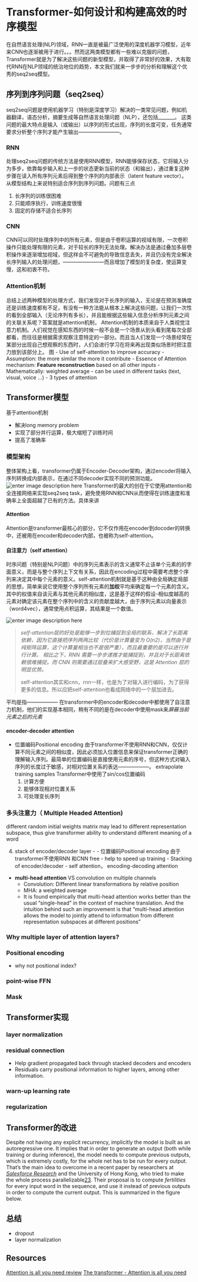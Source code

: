# Transformer-如何设计和构建高效的时序模型
在自然语言处理(NLP)领域，RNN一直是被最广泛使用的深度机器学习模型，近年来CNN也逐渐被用于进行。。。然而这两类模型都有一些难以克服的问题，Transformer就是为了解决这些问题的新型模型，并取得了非常好的效果，大有取代RNN在NLP领域的统治地位的趋势，本文我们就来一步步的分析和理解这个优秀的seq2seq模型。

## 序列到序列问题（seq2seq）
seq2seq问题是使用机器学习（特别是深度学习）解决的一类常见问题，例如机器翻译，语态分析，摘要生成等自然语言处理问题（NLP），还包括_______。 这类问题的最大特点是输入（或输出）以序列的形式出现，序列的长度可变，任务通常要求分析整个序列才能产生输出————————。
### RNN
处理seq2seq问题的传统方法是使用RNN模型，RNN能够保存状态，它将输入分为多步，依靠每步输入和上一步的状态更新当前的状态（和输出），通过重复这种步骤在读入所有序列元素后得到整个序列的内部表示（latent feature vector）。从模型结构上来说特别适合序列到序列问题。问题有三点
1. 长序列的训练很困难
2. 只能顺序执行，训练速度很慢
3. 固定的存储不适合长序列
### CNN
CNN可以同时处理序列中的所有元素，但是由于卷积运算的视域有限，一次卷积操作只能处理有限的元素，对于较长的序列无法处理。解决办法是通过叠加多层卷积操作来逐渐增加视域，但这样会不可避免的导致信息丢失，并且仍没有完全解决长序列输入的处理问题，————————而且增加了模型的复杂度，使运算变慢，这和初衷不符。
### Attention机制
总结上述两种模型的处理方式，我们发现对于长序列的输入，无论是在预测准确度还是训练速度都有不足，有没有一种方法能从根本上解决这些问题，让我们一次性的看到全部输入（无论序列有多长），并且能根据这些输入信息分析序列元素之间的关联关系呢？答案就是attention机制，
Attention机制的本质来自于人类视觉注意力机制。人们视觉在感知东西的时候一般不会是一个场景从到头看到尾每次全部都看，而往往是根据需求观察注意特定的一部分。而且当人们发现一个场景经常在某部分出现自己想观察的东西时，人们会进行学习在将来再出现类似场景时把注意力放到该部分上。
图
	- Use of self-attention to improve accuracy
	- Assumption: the more similar the more it contribute
	- Essence of Attention mechanism: **Feature reconstruction** based on all other inputs
	- Mathematically: weighted average
	- can be used in different tasks (text, visual, voice ...)
	- 3 types of attention



## Transformer模型
基于attention机制
- 解决long memory problem
- 实现了部分并行运算，极大缩短了训练时间
- 提高了准确率

### 模型架构
整体架构上看，transformer仍属于Encoder-Decoder架构，通过encoder将输入序列转换成内部表示，在通过不同decoder实现不同的预测功能。
![enter image description here](http://armancohan.com/img/transformer-1.png)
Transformer的最大的创在于它使用attention和全连接网络来实现seq2seq task，避免使用RNN和CNN从而使得在训练速度和准确率上全面超越了已有的方法。具体来讲

#### Attention
Attention是transformer最核心的部分，它不仅作用在encoder到docoder的转换中，还被用在encoder和decoder内部，也被称为self-attention。
#### 自注意力（self attention）
时序问题（特别是NLP问题）中的序列元素表示的含义通常不止该单个元素的的字面意义，而是与整个序列上下文有关系，因此在encoding过程中需要考虑整个序列来决定其中每个元素的意义。self-attention机制就是基于这种由全局确定局部的思想，简单来说它使用整个序列所有元素的**加权**平均来确定每一个元素的含义。
其中的权值来自该元素与其他元素的相似度，这是基于这样的假设-相似度越高的元素对确定该元素在整个序列中的含义的贡献度越大，由于序列元素以向量表示（word4vec），通常使用点积运算，其结果是一个数值。

![enter image description here](http://www.c-jump.com/bcc/common/Talk3/Math/Vectors/const_images/v06_dot.png)

> *self-attention层的好处是能够一步到位捕捉到全局的联系，解决了长距离依赖，因为它直接把序列两两比较（代价是计算量变为 O(n2)，当然由于是纯矩阵运算，这个计算量相当也不是很严重），而且最重要的是可以进行并行计算。 相比之下，RNN
> 需要一步步递推才能捕捉到，并且对于长距离依赖很难捕捉。而 CNN 则需要通过层叠来扩大感受野，这是 Attention 层的明显优势。*
> 
> self-attention其实和cnn，rnn一样，也是为了对输入进行编码，为了获得更多的信息。所以应把self-attention也看成网络中的一个层加进去。

平均是指——————
在transformer中的encoder和decoder中都使用了自注意力机制，他们的实现基本相同，稍有不同的是在decoder中使用mask来*屏蔽当前元素之后的元素*
#### encoder-decoder attention

- 位置编码Positional encoding
由于transformer不使用RNN和CNN，仅仅计算不同元素之间的相似度，因此必须加入位置信息来保证transformer正确的理解输入序列。最简单的位置编码是直接使用元素的序号，但这种方式对输入序列的长度过于敏感，对相对位置关系的表达——————。 extrapolate training samples
Transformer中使用了sin/cos位置编码
	1. 计算方便
	2. 能够体现相对位置关系
	3. 可处理变长序列
### 多头注意力（ Multiple Headed Attention)
different random initial weights matrix may lead to different representation subspace, thus give transformer ability to understand different meaning of a word
 
 4.  stack of encoder/decoder layer
	- - 位置编码Positional encoding
由于transformer不使用RNN 和CNN free - help to speed up training
	- Stacking of encoder/decoder
	- self attention， encoding-decoding attention

- **multi-head attention** VS convolution on multiple channels
	- Convolution: Different linear transformations by relative position
	- MHA: a weighted average 
	- It is found empirically that multi-head attention works better than the usual “single-head” in the context of machine translation. And the intuition behind such an improvement is that “multi-head attention allows the model to jointly attend to information from different representation subspaces at different positions”
### Why multiple layer of attention layers?
### Positional encoding
- why not positional index? 
### point-wise FFN
### Mask



## Transformer实现
### layer normalization
### residual connection
- Help gradient propagated back through stacked decoders and encoders
- Residuals carry positional information to higher layers, among other information.
### warn-up learning rate
### regularization
## Transformer的改进
Despite not having any explicit recurrency, implicitly the model is built as an autoregressive one. It implies that in order to generate an output (both while training or during inference), the model needs to compute previous outputs, which is extremely costly, for the whole net has to be run for every output. That’s the main idea to overcome in a recent paper by researchers at [_Salesforce Research_](https://einstein.ai/research/non-autoregressive-neural-machine-translation) and the University of Hong Kong, who tried to make the whole process parallelizable[23](https://ricardokleinklein.github.io/2017/11/16/Attention-is-all-you-need.html#fn:23). Their proposal is to compute _fertilities_ for every input word in the sequence, and use it instead of previous outputs in order to compute the current output. This is summarized in the figure below.
## 总结
- dropout
- layer normalization

## Resources
[Attention is all you need review]([https://ricardokleinklein.github.io/2017/11/16/Attention-is-all-you-need.html](https://ricardokleinklein.github.io/2017/11/16/Attention-is-all-you-need.html))
[The transformer - Attention is all you need]([https://mchromiak.github.io/articles/2017/Sep/12/Transformer-Attention-is-all-you-need/#.XTEl6ugzZPY](https://mchromiak.github.io/articles/2017/Sep/12/Transformer-Attention-is-all-you-need/#.XTEl6ugzZPY))
<!--stackedit_data:
eyJoaXN0b3J5IjpbODcwNTcxODMzLDExMjE1MjU4MzgsMTI1MD
c1MDA0NSwtNTQwNzQ3MzM0LC03ODE2MzA3ODAsODEyMDYxNjAz
LDE1MzkwNDg4MjEsODE5NjU1MDM3LC0xMjMxODI3MjI1LDU4MT
EyMzI1OSwtMzc3ODIyNzI1LC0xNTExODYxMjcsNjEyMjI4MTU5
LC03ODc5OTU0MTIsLTE4MjExMTIxOTgsLTExNjE4NjU3MzMsLT
E0Nzc0MDYyOTMsLTExMDkyMTkxMjEsNTc5NjAwNDMxLDU3NDE3
Nzc4XX0=
-->